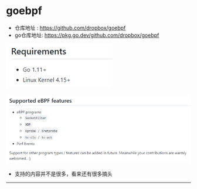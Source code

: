 # goebpf

* 仓库地址 : <https://github.com/dropbox/goebpf>
* go仓库地址: <https://pkg.go.dev/github.com/dropbox/goebpf>

![20220420_221129_10](image/20220420_221129_10.png) 

![20220420_221107_49](image/20220420_221107_49.png)

* 支持的内容并不是很多，看来还有很多搞头

---
